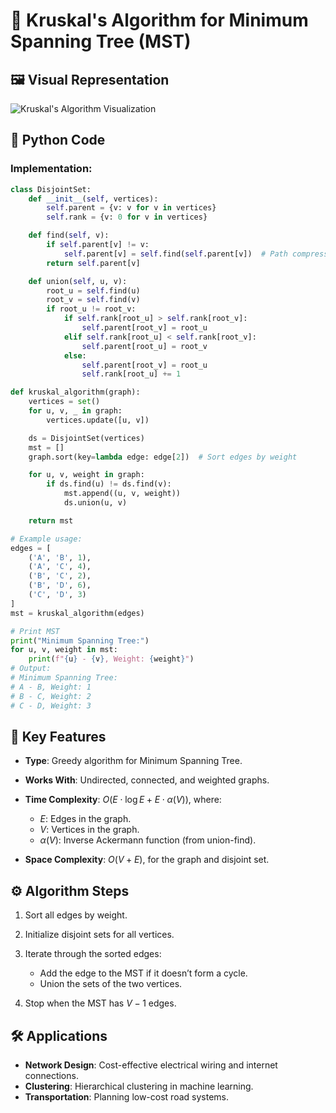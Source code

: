 # 🔗 Kruskal's Algorithm for Minimum Spanning Tree (MST)


## 🖼️ Visual Representation

![Kruskal's Algorithm Visualization](https://upload.wikimedia.org/wikipedia/commons/b/bb/Kruskal_Algorithm_Animation.gif)


## 🐍 Python Code
### Implementation:
```python
class DisjointSet:
    def __init__(self, vertices):
        self.parent = {v: v for v in vertices}
        self.rank = {v: 0 for v in vertices}

    def find(self, v):
        if self.parent[v] != v:
            self.parent[v] = self.find(self.parent[v])  # Path compression
        return self.parent[v]

    def union(self, u, v):
        root_u = self.find(u)
        root_v = self.find(v)
        if root_u != root_v:
            if self.rank[root_u] > self.rank[root_v]:
                self.parent[root_v] = root_u
            elif self.rank[root_u] < self.rank[root_v]:
                self.parent[root_u] = root_v
            else:
                self.parent[root_v] = root_u
                self.rank[root_u] += 1

def kruskal_algorithm(graph):
    vertices = set()
    for u, v, _ in graph:
        vertices.update([u, v])

    ds = DisjointSet(vertices)
    mst = []
    graph.sort(key=lambda edge: edge[2])  # Sort edges by weight

    for u, v, weight in graph:
        if ds.find(u) != ds.find(v):
            mst.append((u, v, weight))
            ds.union(u, v)

    return mst

# Example usage:
edges = [
    ('A', 'B', 1),
    ('A', 'C', 4),
    ('B', 'C', 2),
    ('B', 'D', 6),
    ('C', 'D', 3)
]
mst = kruskal_algorithm(edges)

# Print MST
print("Minimum Spanning Tree:")
for u, v, weight in mst:
    print(f"{u} - {v}, Weight: {weight}")
# Output:
# Minimum Spanning Tree:
# A - B, Weight: 1
# B - C, Weight: 2
# C - D, Weight: 3
````

## 🔑 Key Features

* **Type**: Greedy algorithm for Minimum Spanning Tree.
* **Works With**: Undirected, connected, and weighted graphs.
* **Time Complexity**: $O(E \cdot \log E + E \cdot \alpha(V))$, where:

  * $E$: Edges in the graph.
  * $V$: Vertices in the graph.
  * $\alpha(V)$: Inverse Ackermann function (from union-find).
* **Space Complexity**: $O(V + E)$, for the graph and disjoint set.

## ⚙️ Algorithm Steps

1. Sort all edges by weight.
2. Initialize disjoint sets for all vertices.
3. Iterate through the sorted edges:

   * Add the edge to the MST if it doesn’t form a cycle.
   * Union the sets of the two vertices.
4. Stop when the MST has $V - 1$ edges.

## 🛠️ Applications

* **Network Design**: Cost-effective electrical wiring and internet connections.
* **Clustering**: Hierarchical clustering in machine learning.
* **Transportation**: Planning low-cost road systems.
